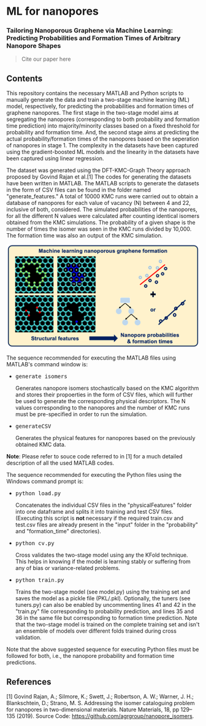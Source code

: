 # ML for nanopores

### Tailoring Nanoporous Graphene via Machine Learning: Predicting Probabilities and Formation Times of Arbitrary Nanopore Shapes
> Cite our paper here

## Contents

This repository contains the necessary MATLAB and Python scripts to manually generate the data and train a two-stage machine learning (ML) model, respectively, for predicting the probabilities and formation times of graphene nanopores.
The first stage in the two-stage model aims at segregating the nanopores (corresponding to both probability and formation time prediction) into majority/minority classes based on a fixed threshold for probability and formation time. And,
the second stage aims at predicting the actual probability/formation times of the nanopores based on the seperation of nanopores in stage 1. The complexity in the datasets have been captured using the gradient-boosted ML models and
the linearity in the datasets have been captured using linear regression.

The dataset was generated using the DFT-KMC-Graph Theory approach proposed by Govind Rajan et al.[1] The codes for generating the datasets have been written in MATLAB. The MATLAB scripts to generate the datasets in the form of CSV files can be found in the folder named "generate_features." A total of 10000 KMC runs were carried out to obtain a database of nanopores for each value of vacancy (N) between 4 and 22, inclusive of both, considered. The simulated probabilities of the nanopores, for all the different N values were calculated after counting identical isomers obtained from the KMC simulations. The probability of a given shape is the number of times the isomer was seen in the KMC runs divided by 10,000. The formation time was also an output of the KMC simulation. 

![alt text](https://github.com/agrgroup/MLforNanopores/blob/main/TOC_image.png)

The sequence recommended for executing the MATLAB files using MATLAB's command window is:
* <pre>generate_isomers</pre> Generates nanopore isomers stochastically based on the KMC algorithm and stores their propoerties in the form of CSV files, which will further be used to generate the corresponding physical descriptors. The N values corresponding to the nanopores and the number of KMC runs must be pre-specified in order to run the simulation.


* <pre>generateCSV</pre> Generates the physical features for nanopores based on the previously obtained KMC data. 

<b>Note</b>: Please refer to souce code referred to in [1] for a much detailed description of all the used MATLAB codes.


The sequence recommended for executing the Python files using the Windows command prompt is:
* <pre>python load.py</pre> Concatenates the individual CSV files in the "physicalFeatures" folder into one dataframe and splits it into training and test CSV files. (Executing this script is <b> not </b> necessary if the required train.csv and test.csv files are already present in the "input" folder in the "probability" and "formation_time" directories).


* <pre>python cv.py</pre> Cross validates the two-stage model using any the KFold technique. This helps in knowing if the model is learning stably or suffering from any of bias or variance-related problems.


* <pre>python train.py</pre> Trains the two-stage model (see model.py) using the training set and saves the model as a pickle file (PKL/.pkl). Optionally, the tuners (see tuners.py) can also be enabled by uncommenting lines 41 and 42 in the "train.py" file corresponding to probability prediction, and lines 35 and 36 in the same file but corresponding to formation time prediction. Npte that the two-stage model is trained on the complete training set and isn't an ensemble of models over different folds trained during cross validation.

Note that the above suggested sequence for executing Python files must be followed for both, i.e., the nanopore probability and formation time predictions.

## References

<a id="1">[1]</a>  Govind Rajan, A.; Silmore, K.; Swett, J.; Robertson, A. W.; Warner, J. H.; Blankschtein, D.; Strano, M. S. Addressing the isomer cataloguing problem for nanopores in two-dimensional materials. Nature Materials, 18, pp 129–135 (2019). Source Code: https://github.com/agrgroup/nanopore_isomers.

